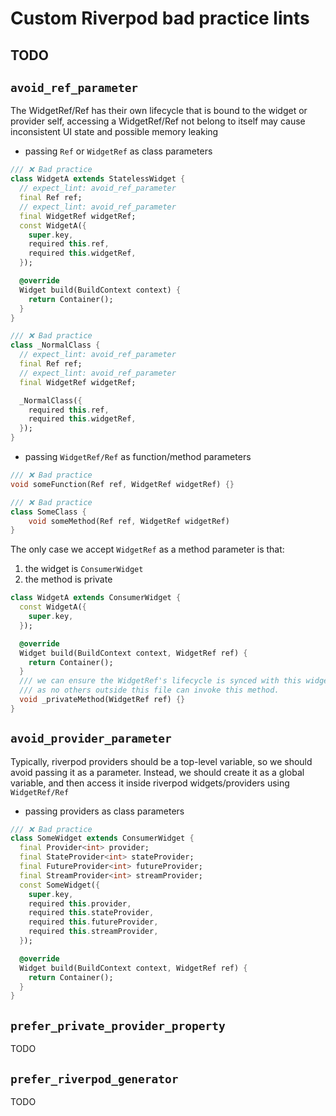 <!-- 
This README describes the package. If you publish this package to pub.dev,
this README's contents appear on the landing page for your package.

For information about how to write a good package README, see the guide for
[writing package pages](https://dart.dev/tools/pub/writing-package-pages). 

For general information about developing packages, see the Dart guide for
[creating packages](https://dart.dev/guides/libraries/create-packages)
and the Flutter guide for
[developing packages and plugins](https://flutter.dev/to/develop-packages). 
-->

# Custom Riverpod bad practice lints

## TODO

## `avoid_ref_parameter`
The WidgetRef/Ref has their own lifecycle that is bound to the widget or provider self,
accessing a WidgetRef/Ref not belong to itself may cause inconsistent UI state and possible memory leaking

- passing `Ref` or `WidgetRef` as class parameters

```dart
/// ❌ Bad practice
class WidgetA extends StatelessWidget {
  // expect_lint: avoid_ref_parameter
  final Ref ref;
  // expect_lint: avoid_ref_parameter
  final WidgetRef widgetRef;
  const WidgetA({
    super.key,
    required this.ref,
    required this.widgetRef,
  });

  @override
  Widget build(BuildContext context) {
    return Container();
  }
}

/// ❌ Bad practice
class _NormalClass {
  // expect_lint: avoid_ref_parameter
  final Ref ref;
  // expect_lint: avoid_ref_parameter
  final WidgetRef widgetRef;

  _NormalClass({
    required this.ref,
    required this.widgetRef,
  });
}
```

- passing `WidgetRef/Ref` as function/method parameters

```dart
/// ❌ Bad practice
void someFunction(Ref ref, WidgetRef widgetRef) {}

/// ❌ Bad practice
class SomeClass {
    void someMethod(Ref ref, WidgetRef widgetRef)
}
```

The only case we accept `WidgetRef` as a method parameter is that:
1. the widget is `ConsumerWidget`
2. the method is private

```dart
class WidgetA extends ConsumerWidget {
  const WidgetA({
    super.key,
  });

  @override
  Widget build(BuildContext context, WidgetRef ref) {
    return Container();
  }
  /// we can ensure the WidgetRef's lifecycle is synced with this widget,
  /// as no others outside this file can invoke this method.
  void _privateMethod(WidgetRef ref) {}
}
```

## `avoid_provider_parameter`
Typically, riverpod providers should be a top-level variable, so we should avoid passing it as a parameter.
Instead, we should create it as a global variable, and then access it inside riverpod widgets/providers using `WidgetRef/Ref`

- passing providers as class parameters
```dart
/// ❌ Bad practice
class SomeWidget extends ConsumerWidget {
  final Provider<int> provider;
  final StateProvider<int> stateProvider;
  final FutureProvider<int> futureProvider;
  final StreamProvider<int> streamProvider;
  const SomeWidget({
    super.key,
    required this.provider,
    required this.stateProvider,
    required this.futureProvider,
    required this.streamProvider,
  });

  @override
  Widget build(BuildContext context, WidgetRef ref) {
    return Container();
  }
}
```

## `prefer_private_provider_property`

TODO

## `prefer_riverpod_generator`

TODO
